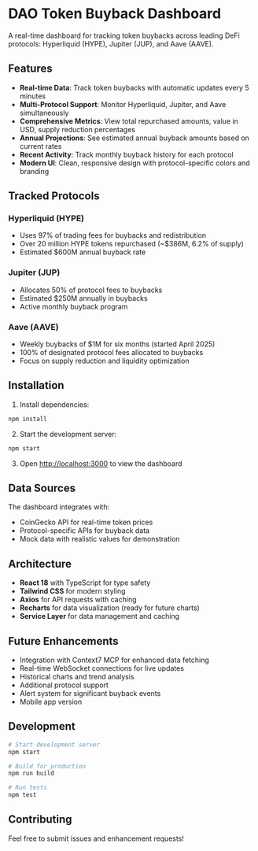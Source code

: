 # DAO Token Buyback Dashboard

A real-time dashboard for tracking token buybacks across leading DeFi protocols: Hyperliquid (HYPE), Jupiter (JUP), and Aave (AAVE).

## Features

- **Real-time Data**: Track token buybacks with automatic updates every 5 minutes
- **Multi-Protocol Support**: Monitor Hyperliquid, Jupiter, and Aave simultaneously
- **Comprehensive Metrics**: View total repurchased amounts, value in USD, supply reduction percentages
- **Annual Projections**: See estimated annual buyback amounts based on current rates
- **Recent Activity**: Track monthly buyback history for each protocol
- **Modern UI**: Clean, responsive design with protocol-specific colors and branding

## Tracked Protocols

### Hyperliquid (HYPE)
- Uses 97% of trading fees for buybacks and redistribution
- Over 20 million HYPE tokens repurchased (~$386M, 6.2% of supply)
- Estimated $600M annual buyback rate

### Jupiter (JUP)
- Allocates 50% of protocol fees to buybacks
- Estimated $250M annually in buybacks
- Active monthly buyback program

### Aave (AAVE)
- Weekly buybacks of $1M for six months (started April 2025)
- 100% of designated protocol fees allocated to buybacks
- Focus on supply reduction and liquidity optimization

## Installation

1. Install dependencies:
```bash
npm install
```

2. Start the development server:
```bash
npm start
```

3. Open [http://localhost:3000](http://localhost:3000) to view the dashboard

## Data Sources

The dashboard integrates with:
- CoinGecko API for real-time token prices
- Protocol-specific APIs for buyback data
- Mock data with realistic values for demonstration

## Architecture

- **React 18** with TypeScript for type safety
- **Tailwind CSS** for modern styling
- **Axios** for API requests with caching
- **Recharts** for data visualization (ready for future charts)
- **Service Layer** for data management and caching

## Future Enhancements

- Integration with Context7 MCP for enhanced data fetching
- Real-time WebSocket connections for live updates
- Historical charts and trend analysis
- Additional protocol support
- Alert system for significant buyback events
- Mobile app version

## Development

```bash
# Start development server
npm start

# Build for production
npm run build

# Run tests
npm test
```

## Contributing

Feel free to submit issues and enhancement requests!